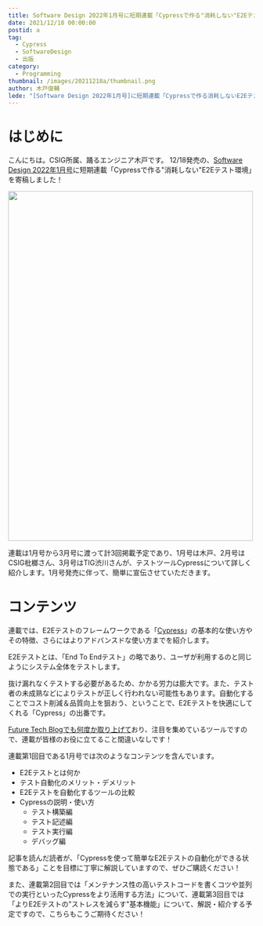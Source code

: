 ```yaml
---
title: Software Design 2022年1月号に短期連載「Cypressで作る"消耗しない"E2Eテスト環境」を寄稿しました
date: 2021/12/18 00:00:00
postid: a
tag:
  - Cypress
  - SoftwareDesign
  - 出版
category:
  - Programming
thumbnail: /images/20211218a/thumbnail.png
author: 木戸俊輔
lede: "[Software Design 2022年1月号]に短期連載「Cypressで作る消耗しないE2Eテスト環境」を寄稿しました！"
---
```

# はじめに

こんにちは。CSIG所属、踊るエンジニア木戸です。
12/18発売の、[Software Design 2022年1月号](https://gihyo.jp/magazine/SD/archive/2022/202201)に短期連載「Cypressで作る"消耗しない"E2Eテスト環境」を寄稿しました！

<img src="/images/20211218a/image.png" alt="" width="500" height="713" loading="lazy">

連載は1月号から3月号に渡って計3回掲載予定であり、1月号は木戸、2月号はCSIG枇榔さん、3月号はTIG渋川さんが、テストツールCypressについて詳しく紹介します。1月号発売に伴って、簡単に宣伝させていただきます。

# コンテンツ

連載では、E2Eテストのフレームワークである「[Cypress](https://www.cypress.io/)」の基本的な使い方やその特徴、さらにはよりアドバンスドな使い方までを紹介します。

E2Eテストとは、「End To Endテスト」の略であり、ユーザが利用するのと同じようにシステム全体をテストします。

抜け漏れなくテストする必要があるため、かかる労力は膨大です。また、テスト者の未成熟などによりテストが正しく行われない可能性もあります。自動化することでコスト削減＆品質向上を狙おう、ということで、E2Eテストを快適にしてくれる「Cypress」の出番です。

[Future Tech Blogでも何度か取り上げて](/tags/Cypress/)おり、注目を集めているツールですので、連載が皆様のお役に立てること間違いなしです！

連載第1回目である1月号では次のようなコンテンツを含んでいます。

- E2Eテストとは何か
- テスト自動化のメリット・デメリット
- E2Eテストを自動化するツールの比較
- Cypressの説明・使い方
  - テスト構築編
  - テスト記述編
  - テスト実行編
  - デバッグ編

記事を読んだ読者が、「Cypressを使って簡単なE2Eテストの自動化ができる状態である」ことを目標に丁寧に解説していますので、ぜひご購読ください！

また、連載第2回目では「メンテナンス性の高いテストコードを書くコツや並列での実行といったCypressをより活用する方法」について、連載第3回目では「よりE2Eテストの"ストレスを減らす"基本機能」について、解説・紹介する予定ですので、こちらもこうご期待ください！
